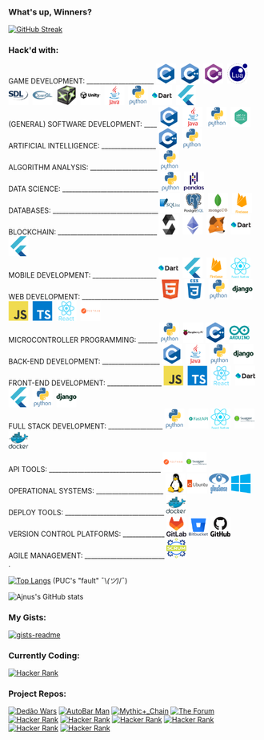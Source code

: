 ### What's up, Winners?

[![GitHub Streak](http://github-readme-streak-stats.herokuapp.com?user=Ajnus&theme=dark&background=000000)](https://git.io/streak-stats)

### Hack'd with:
<div>
  GAME DEVELOPMENT: _____________________
  <img src="https://github.com/devicons/devicon/blob/master/icons/c/c-original.svg" title="C" alt="C" width="40" height="40"/>&nbsp;
  <img src="https://github.com/devicons/devicon/blob/master/icons/cplusplus/cplusplus-original.svg" title="CPlusPlus" alt="CPlusPlus" width="40" height="40"/>&nbsp;
  <img src="https://github.com/devicons/devicon/blob/master/icons/csharp/csharp-original.svg" title="CSharp" alt="CSharp" width="40" height="40"/>&nbsp;
  <img src="https://github.com/devicons/devicon/blob/master/icons/lua/lua-original.svg" title="Lua" alt="Lua" width="40" height="40"/>&nbsp;
  <img src="https://github.com/devicons/devicon/blob/master/icons/sdl/sdl-original.svg" title="SDL" alt="SDL" width="40" height="40"/>&nbsp;
  <img src="https://github.com/devicons/devicon/blob/master/icons/opengl/opengl-original.svg" title="OpenGL" alt="OpenGL" width="40" height="40"/>&nbsp;
  <img src="https://github.com/Ajnus/Ajnus/blob/main/directx.png" title="DirectX" alt="DirectX" width="40" height="40"/>&nbsp;
  <img src="https://github.com/devicons/devicon/blob/master/icons/unity/unity-original-wordmark.svg" title="Unity" alt="Unity" width="40" height="40"/>&nbsp;
  <img src="https://github.com/devicons/devicon/blob/master/icons/java/java-original-wordmark.svg" title="Java" alt="Java" width="40" height="40"/>&nbsp;
  <img src="https://github.com/devicons/devicon/blob/master/icons/python/python-original-wordmark.svg" title="Python" alt="Python" width="40" height="40"/>&nbsp;
  <img src="https://github.com/devicons/devicon/blob/master/icons/dart/dart-original-wordmark.svg" title="Dart" alt="Dart" width="40" height="40"/>&nbsp;
  <img src="https://github.com/devicons/devicon/blob/master/icons/flutter/flutter-original.svg" title="Flutter" alt="Flutter" width="40" height="40"/>&nbsp;
</div>
<div>
  (GENERAL) SOFTWARE DEVELOPMENT: ____
  <img src="https://github.com/devicons/devicon/blob/master/icons/c/c-original.svg" title="C" alt="C" width="40" height="40"/>&nbsp;
  <img src="https://github.com/devicons/devicon/blob/master/icons/java/java-original-wordmark.svg" title="Java" alt="Java" width="40" height="40"/>&nbsp;
  <img src="https://github.com/devicons/devicon/blob/master/icons/python/python-original-wordmark.svg" title="Python" alt="Python" width="40" height="40"/>&nbsp;
  <img src="https://github.com/Ajnus/Ajnus/blob/main/assembly.png" title="Assembly" alt="Assembly" width="40" height="40"/>&nbsp;
</div>
<div>
  ARTIFICIAL INTELLIGENCE: _________________
  <img src="https://github.com/devicons/devicon/blob/master/icons/cplusplus/cplusplus-original.svg" title="CPlusPlus" alt="CPlusPlus" width="40" height="40"/>&nbsp;
  <img src="https://github.com/devicons/devicon/blob/master/icons/python/python-original-wordmark.svg" title="Python" alt="Python" width="40" height="40"/>&nbsp;
</div>
<div>
  ALGORITHM ANALYSIS: _____________________
  <img src="https://github.com/devicons/devicon/blob/master/icons/python/python-original-wordmark.svg" title="Python" alt="Python" width="40" height="40"/>&nbsp;
</div>
<div>
  DATA SCIENCE: ______________________________
  <img src="https://github.com/devicons/devicon/blob/master/icons/python/python-original-wordmark.svg" title="Python" alt="Python" width="40" height="40"/>&nbsp;
  <img src="https://github.com/devicons/devicon/blob/master/icons/pandas/pandas-original-wordmark.svg" title="Pandas" alt="Pandas" width="40" height="40"/>&nbsp;
</div>
<div>
  DATABASES: _________________________________
  <img src="https://github.com/devicons/devicon/blob/master/icons/sqlite/sqlite-original-wordmark.svg" title="SQLite" alt="SQLite" width="40" height="40"/>&nbsp;
  <img src="https://github.com/devicons/devicon/blob/master/icons/postgresql/postgresql-original-wordmark.svg" title="ProstgreSQL" alt="ProstgreSQL" width="40" height="40"/>&nbsp;  
  <img src="https://github.com/devicons/devicon/blob/master/icons/mongodb/mongodb-original-wordmark.svg" title="MongoDB" alt="MongoDB" width="40" height="40"/>&nbsp;
  <img src="https://github.com/devicons/devicon/blob/master/icons/firebase/firebase-plain-wordmark.svg" title="Firebase" alt="Firebase" width="40" height="40"/>&nbsp;
</div>
<div>
  BLOCKCHAIN: _______________________________
  <img src="https://github.com/devicons/devicon/blob/master/icons/solidity/solidity-original.svg" title="Solidity" alt="Solidity" width="40" height="40"/>&nbsp;
  <img src="https://github.com/Ajnus/Ajnus/blob/main/png-transparent-ethereum-classic-computer-icons-cryptocurrency-symbol-symbol-miscellaneous-blue-angle-thumbnail-removebg-preview.png" title="Ethereum" alt="Ethereum" width="40" height="40"/>&nbsp;
  <img src="https://github.com/Ajnus/Ajnus/blob/main/metamask.png" title="MetaMask" alt="MetaMask" width="40" height="40"/>&nbsp;
  <img src="https://github.com/devicons/devicon/blob/master/icons/dart/dart-original-wordmark.svg" title="Dart" alt="Dart" width="40" height="40"/>&nbsp;
  <img src="https://github.com/devicons/devicon/blob/master/icons/flutter/flutter-original.svg" title="Flutter" alt="Flutter" width="40" height="40"/>&nbsp;
</div>
<div>
  MOBILE DEVELOPMENT: ____________________
  <img src="https://github.com/devicons/devicon/blob/master/icons/dart/dart-original-wordmark.svg" title="Dart" alt="Dart" width="40" height="40"/>&nbsp;
  <img src="https://github.com/devicons/devicon/blob/master/icons/flutter/flutter-original.svg" title="Flutter" alt="Flutter" width="40" height="40"/>&nbsp;
  <img src="https://github.com/devicons/devicon/blob/master/icons/firebase/firebase-plain-wordmark.svg" title="Firebase" alt="Firebase" width="40" height="40"/>&nbsp;
  <img src="https://github.com/Ajnus/Ajnus/blob/main/react_native.png" title="React Native" alt="React Native" width="40" height="40"/>&nbsp;
</div>
<div>WEB DEVELOPMENT: ________________________
  <img src="https://github.com/devicons/devicon/blob/master/icons/html5/html5-original.svg" title="HTML5" alt="HTML" width="40" height="40"/>&nbsp;
  <img src="https://github.com/devicons/devicon/blob/master/icons/css3/css3-plain-wordmark.svg"  title="CSS3" alt="CSS" width="40" height="40"/>&nbsp;
  <img src="https://github.com/devicons/devicon/blob/master/icons/python/python-original-wordmark.svg" title="Python" alt="Python" width="40" height="40"/>&nbsp;
  <img src="https://github.com/devicons/devicon/blob/master/icons/django/django-plain-wordmark.svg" title="Django" **alt="Django" width="40" height="40"/>&nbsp;
  <img src="https://github.com/devicons/devicon/blob/master/icons/javascript/javascript-original.svg" title="JavaScript" alt="JavaScript" width="40" height="40"/>&nbsp;
  <img src="https://github.com/devicons/devicon/blob/master/icons/typescript/typescript-original.svg" title="TypeScript" alt="TypeScript" width="40" height="40"/>&nbsp;
  <img src="https://github.com/devicons/devicon/blob/master/icons/react/react-original-wordmark.svg" title="React"  alt="React" width="40" height="40"/>&nbsp;
  <img src="https://github.com/devicons/devicon/blob/master/icons/postman/postman-original-wordmark.svg" title="Postman" alt="Postman" width="40" height="40"/>&nbsp;
</div>
<div>
  MICROCONTROLLER PROGRAMMING: ______
  <img src="https://github.com/devicons/devicon/blob/master/icons/python/python-original-wordmark.svg" title="Python" alt="Python" width="40" height="40"/>&nbsp;
  <img src="https://github.com/devicons/devicon/blob/master/icons/raspberrypi/raspberrypi-original-wordmark.svg" title="Rasperberry Pi" alt="Rasperberry Pi" width="40" height="40"/>
  <img src="https://github.com/devicons/devicon/blob/master/icons/cplusplus/cplusplus-original.svg" title="CPlusPlus" alt="CPlusPlus" width="40" height="40"/>&nbsp;
  <img src="https://github.com/devicons/devicon/blob/master/icons/arduino/arduino-original-wordmark.svg" title="Arduino" alt="Arduino" width="40" height="40"/>
</div>
<div>
  BACK-END DEVELOPMENT: __________________
  <img src="https://github.com/devicons/devicon/blob/master/icons/c/c-original.svg" title="C" alt="C" width="40" height="40"/>&nbsp;
  <img src="https://github.com/devicons/devicon/blob/master/icons/java/java-original-wordmark.svg" title="Java" alt="Java" width="40" height="40"/>&nbsp;
  <img src="https://github.com/devicons/devicon/blob/master/icons/python/python-original-wordmark.svg" title="Python" alt="Python" width="40" height="40"/>&nbsp;
  <img src="https://github.com/devicons/devicon/blob/master/icons/django/django-plain-wordmark.svg" title="Django" **alt="Django" width="40" height="40"/>&nbsp;
</div>
<div>
  FRONT-END DEVELOPMENT: _________________
  <img src="https://github.com/devicons/devicon/blob/master/icons/javascript/javascript-original.svg" title="JavaScript" alt="JavaScript" width="40" height="40"/>&nbsp;
  <img src="https://github.com/devicons/devicon/blob/master/icons/typescript/typescript-original.svg" title="TypeScript" alt="TypeScript" width="40" height="40"/>&nbsp;
  <img src="https://github.com/devicons/devicon/blob/master/icons/react/react-original-wordmark.svg" title="React"  alt="React" width="40" height="40"/>&nbsp;
  <img src="https://github.com/devicons/devicon/blob/master/icons/dart/dart-original-wordmark.svg" title="Dart" alt="Dart" width="40" height="40"/>&nbsp;
  <img src="https://github.com/devicons/devicon/blob/master/icons/flutter/flutter-original.svg" title="Flutter" alt="Flutter" width="40" height="40"/>&nbsp;
  <img src="https://github.com/devicons/devicon/blob/master/icons/python/python-original-wordmark.svg" title="Python" alt="Python" width="40" height="40"/>&nbsp;
  <img src="https://github.com/devicons/devicon/blob/master/icons/django/django-plain-wordmark.svg" title="Django" **alt="Django" width="40" height="40"/>&nbsp;
</div>
<div>
  FULL STACK DEVELOPMENT: _________________
  <img src="https://github.com/devicons/devicon/blob/master/icons/python/python-original-wordmark.svg" title="Python" alt="Python" width="40" height="40"/>&nbsp;
  <img src="https://github.com/devicons/devicon/blob/master/icons/fastapi/fastapi-original-wordmark.svg" title="FastAPI" alt="FastAPI" width="40" height="40"/>
  <img src="https://github.com/Ajnus/Ajnus/blob/main/react_native.png" title="React Native" alt="React Native" width="40" height="40"/>&nbsp;
  <img src="https://github.com/devicons/devicon/blob/master/icons/swagger/swagger-original-wordmark.svg" title="Swagger" alt="Swagger" width="40" height="40"/>
  <img src="https://github.com/devicons/devicon/blob/master/icons/docker/docker-original-wordmark.svg" title="Docker" alt="Docker" width="40" height="40"/>
</div>
<div>
<div>
  API TOOLS: ___________________________________
  <img src="https://github.com/devicons/devicon/blob/master/icons/postman/postman-original-wordmark.svg" title="Postman" alt="Postman" width="40" height="40"/>&nbsp;
  <img src="https://github.com/devicons/devicon/blob/master/icons/swagger/swagger-original-wordmark.svg" title="Swagger" alt="Swagger" width="40" height="40"/>
</div>  
OPERATIONAL SYSTEMS: _____________________
  <img src="https://github.com/devicons/devicon/blob/master/icons/linux/linux-original.svg" title="Linux" alt="Linux" width="40" height="40"/>
  <img src="https://github.com/devicons/devicon/blob/master/icons/ubuntu/ubuntu-original-wordmark.svg" title="Ubuntu" alt="Ubuntu" width="40" height="40"/>
  <img src="https://github.com/Ajnus/Ajnus/blob/main/800px-GNewSense_3_logo_with_lettering%2C_blue.svg.png" title="Gnewsense" alt="Gnewsense" width="40" height="40"/>
  <img src="https://github.com/devicons/devicon/blob/master/icons/windows8/windows8-original.svg" title="Windows" alt="Windows" width="40" height="40"/>
</div>
<div>
DEPLOY TOOLS: _______________________________
  <img src="https://github.com/devicons/devicon/blob/master/icons/docker/docker-original-wordmark.svg" title="Docker" alt="Docker" width="40" height="40"/>
</div>
<div>
VERSION CONTROL PLATFORMS: _____________
  <img src="https://github.com/devicons/devicon/blob/master/icons/gitlab/gitlab-original-wordmark.svg" title="Gitlab" alt="Gitlab" width="40" height="40"/>
  <img src="https://github.com/devicons/devicon/blob/master/icons/bitbucket/bitbucket-original-wordmark.svg" title="Bitbucket" alt="Bitbucket" width="40" height="40"/>
  <img src="https://github.com/devicons/devicon/blob/master/icons/github/github-original-wordmark.svg" title="Github" alt="Github" width="40" height="40"/>
</div>
<div>
AGILE MANAGEMENT: _________________________
  <img src="https://github.com/Ajnus/Ajnus/blob/main/scrum_new.png" title="SCRUM" alt="SCRUM" width="40" height="40"/>
</div> 
. 

[![Top Langs](https://github-readme-stats.vercel.app/api/top-langs/?username=Ajnus&layout=compact&theme=chartreuse-dark)](https://github.com/anuraghazra/github-readme-stats)    (PUC's "fault" ¯\\_(ツ)_/¯)

![Ajnus's GitHub stats](https://github-readme-stats.vercel.app/api?username=ajnus&show=prs_merged,prs_merged_percentage&show_icons=true&theme=chartreuse-dark)

### My Gists:

[![gists-readme](https://gists-readme.yizack.com/api/pin?user=Ajnus&id=3c5de034228987b7892fe3178210ce42&owner=true&theme=dark)](https://gist.github.com/Ajnus/3c5de034228987b7892fe3178210ce42)

### Currently Coding:

[![Hacker Rank](https://github-readme-stats.vercel.app/api/pin/?username=ajnus&repo=hackerRank_Codes&theme=vision-friendly-dark&show_owner=true)](https://github.com/Ajnus/HackerRank_Codes)

### Project Repos:

[![Dedão Wars](https://github-readme-stats.vercel.app/api/pin/?username=ajnus&repo=DEDAO-THUMB-WARS-Flutter-&theme=vision-friendly-dark&show_owner=true)](https://github.com/Ajnus/DEDAO-THUMB-WARS-Flutter-)
[![AutoBar Man](https://github-readme-stats.vercel.app/api/pin/?username=ajnus&repo=AUTOBAR_MAN_PROGRAMACAO_DE_MICROCONTROLADORES_ENG1419&theme=vision-friendly-dark&show_owner=true)](https://github.com/Ajnus/AUTOBAR_MAN_PROGRAMACAO_DE_MICROCONTROLADORES_ENG1419)
[![Mythic+_Chain](https://github-readme-stats.vercel.app/api/pin/?username=ajnus&repo=INF1305-Blockchain&theme=vision-friendly-dark&show_owner=true)](https://github.com/Ajnus/INF1305-Blockchain/tree/master)
[![The Forum](https://github-readme-stats.vercel.app/api/pin/?username=ajnus&repo=THE_FORUM_PROGRAMACAO_WEB_INF1407_T2&theme=vision-friendly-dark&show_owner=true)](https://github.com/Ajnus/THE_FORUM_PROGRAMACAO_WEB_INF1407_T2)
[![Hacker Rank](https://github-readme-stats.vercel.app/api/pin/?username=ajnus&repo=hackerRank_Codes&theme=vision-friendly-dark&show_owner=true)](https://github.com/Ajnus/HackerRank_Codes)
[![Hacker Rank](https://github-readme-stats.vercel.app/api/pin/?username=ajnus&repo=hackerRank_Codes&theme=vision-friendly-dark&show_owner=true)](https://github.com/Ajnus/HackerRank_Codes)
[![Hacker Rank](https://github-readme-stats.vercel.app/api/pin/?username=ajnus&repo=hackerRank_Codes&theme=vision-friendly-dark&show_owner=true)](https://github.com/Ajnus/HackerRank_Codes)
[![Hacker Rank](https://github-readme-stats.vercel.app/api/pin/?username=ajnus&repo=hackerRank_Codes&theme=vision-friendly-dark&show_owner=true)](https://github.com/Ajnus/HackerRank_Codes)
[![Hacker Rank](https://github-readme-stats.vercel.app/api/pin/?username=ajnus&repo=hackerRank_Codes&theme=vision-friendly-dark&show_owner=true)](https://github.com/Ajnus/HackerRank_Codes)
[![Hacker Rank](https://github-readme-stats.vercel.app/api/pin/?username=ajnus&repo=hackerRank_Codes&theme=vision-friendly-dark&show_owner=true)](https://github.com/Ajnus/HackerRank_Codes)

<!--
**Ajnus/Ajnus** is a ✨ _special_ ✨ repository because its `README.md` (this file) appears on your GitHub profile.

Here are some ideas to get you started:

- 🔭 I’m currently working on ...
- 🌱 I’m currently learning ...
- 👯 I’m looking to collaborate on ...
- 🤔 I’m looking for help with ...
- 💬 Ask me about ...
- 📫 How to reach me: ...
- 😄 Pronouns: ...
- ⚡ Fun fact: ...
-->
